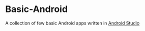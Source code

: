 # Basic-Android
A collection of few basic Android apps written in [Android Studio](http://developer.android.com/sdk/index.html) 
